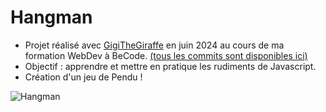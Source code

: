 # Hangman   

- Projet réalisé avec [GigiTheGiraffe](https://github.com/GigiTheGiraffe) en juin 2024 au cours de ma formation WebDev à BeCode. [(tous les commits sont disponibles ici)](https://github.com/GigiTheGiraffe/Hangman/commits/main/)
- Objectif : apprendre et mettre en pratique les rudiments de Javascript.
- Création d'un jeu de Pendu !

![Hangman](https://shared.akamai.steamstatic.com/store_item_assets/steam/apps/1105730/capsule_616x353.jpg?t=1583392062)
